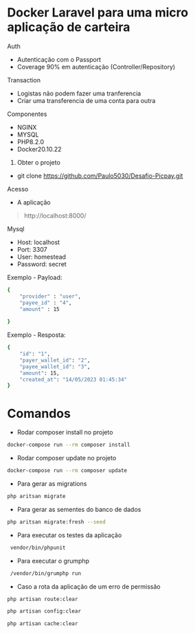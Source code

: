 # Docker Laravel para uma micro aplicação de carteira

  Auth 
  - Autenticação com o Passport 
  - Coverage 90% em autenticação (Controller/Repository)

 Transaction
 - Logistas não podem fazer uma tranferencia 
 - Criar uma transferencia de uma conta para outra 

  Componentes
 - NGINX 
 - MYSQL 
 - PHP8.2.0
 - Docker20.10.22

1. Obter o projeto
 - git clone https://github.com/Paulo5030/Desafio-Picpay.git

Acesso
 - A aplicação
 >http://localhost:8000/

Mysql
 - Host: localhost
 - Port: 3307
 - User: homestead
 - Password: secret

Exemplo - Payload:

```bash
{
    "provider" : "user",
    "payee_id" : "4",
    "amount" : 15
    
}
```

Exemplo - Resposta:

```bash
{
    "id": "1",
    "payer_wallet_id": "2",
    "payee_wallet_id": "3",
    "amount": 15,
    "created_at": "14/05/2023 01:45:34"
}
```

# Comandos
- Rodar composer install no projeto
```bash
docker-compose run --rm composer install
```

- Rodar composer update no projeto
```bash
docker-compose run --rm composer update
```


- Para gerar as migrations
```bash
php aritsan migrate
```

- Para gerar as sementes do banco de dados
```bash
php aritsan migrate:fresh --seed
```

- Para executar os testes da aplicação
```bash
 vendor/bin/phpunit
```
- Para executar o grumphp
```bash
 /vendor/bin/grumphp run
```

- Caso a rota da aplicação de um erro de permissão
```bash
php artisan route:clear
```
```bash
php artisan config:clear
```
```bash
php artisan cache:clear
```